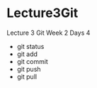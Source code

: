 # Lecture3Git
Lecture 3 Git Week 2 Days 4

- git status
- git add 
- git commit 
- git push
- git pull
